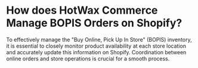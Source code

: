 # How does HotWax Commerce Manage BOPIS Orders on Shopify?

To effectively manage the "Buy Online, Pick Up In Store" (BOPIS) inventory, it is essential to closely monitor product availability at each store location and accurately update this information on Shopify. Coordination between online orders and store operations is crucial for a smooth process.



###

